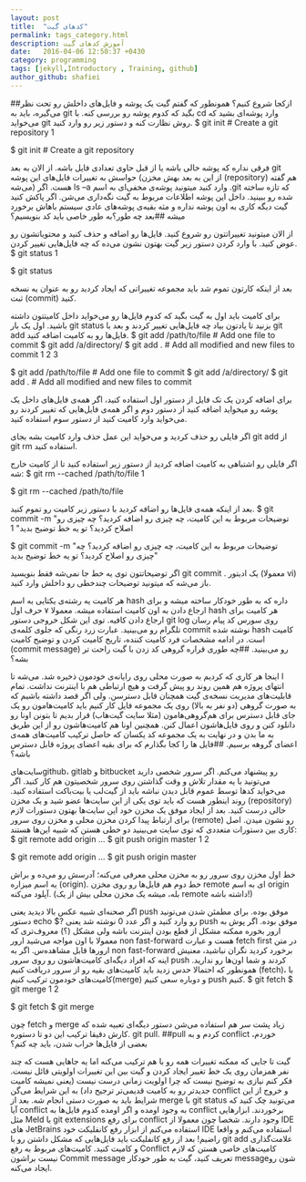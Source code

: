 ```yaml
---
layout: post
title:  "کدهای گیت"
permalink: tags_category.html
description: آموزش کدهای گیت
date:   2016-04-06 12:50:37 +0430
category: programming
tags: [jekyll,Introductory , Training, github]
author_github: shafiei
---
```

##ازکجا شروع کنیم؟
همونطور که گفتم گیت یک پوشه و فایل‌های داخلش رو تحت نظر می‌گیره، باید به git بگید که کدوم پوشه رو بررسی کنه. با cd وارد پوشه‌ای بشید که می‌خواید git روش نظارت کنه و دستور زیر رو وارد کنید.
$ git init # Create a git repository
1
	
$ git init # Create a git repository

فرقی نداره که پوشه خالی باشه یا از قبل حاوی تعدادی فایل باشه. از الان به بعد git حواسش به تغییرات فایل‌های این پوشه (از این به بعد بهش مخزن (repository) هم گفته می‌شه) هست. اگر ls –a وارد کنید میتونید پوشه‌ی مخفی‌ای به اسم ‎.git که تازه ساخته شده رو ببینید. داخل این پوشه اطلاعات مربوط به گیت نگه‌داری می‌شن. اگر پاکش کنید گیت دیگه کاری به اون پوشه نداره و مثه بقیه‌ی پوشه‌های عادی سیستم باهاش 
برخورد میشه
##بعد چه طور؟به طور خاصی باید کد بنویسیم؟


از الان میتونید تغییراتتون رو شروع کنید. فایل‌ها رو اضافه و حذف کنید و محتویاتشون رو عوض کنید. با وارد کردن دستور زیر گیت بهتون نشون می‌ده که چه فایل‌هایی تغییر کردن.
$ git status
1
	
$ git status

بعد از اینکه کارتون تموم شد باید مجموعه تغییراتی که ایجاد کردید رو به عنوان یه نسخه ثبت (commit) کنید.

برای کامیت باید اول به گیت بگید که کدوم فایل‌ها رو می‌خواید داخل کامیتتون داشته باشید. اول یک بار git status بزنید تا یادتون بیاد چه فایل‌هایی تغییر کردند و بعد با git add فایل‌ها رو به کامیت اضافه کنید.
$ git add /path/to/file # Add one file to commit
$ git add /a/directory/
$ git add . # Add all modified and new files to commit 
1
2
3
	
$ git add /path/to/file # Add one file to commit
$ git add /a/directory/
$ git add . # Add all modified and new files to commit 

برای اضافه کردن یک تک فایل از دستور اول استفاده کنید، اگر همه‌ی فایل‌های داخل یک پوشه رو میخواید اضافه کنید از دستور دوم و اگر همه‌ی فایل‌هایی که تغییر کردند رو می‌خواید وارد کامیت کنید از دستور سوم استفاده کنید.

اگر فایلی رو حذف کردید و می‌خواید این عمل حذف وارد کامیت بشه بجای git add از git rm استفاده کنید.

اگر فایلی رو اشتباهی به کامیت اضافه کردید از دستور زیر استفاده کنید تا از کامیت خارج شه:
$ git rm --cached /path/to/file 
1
	
$ git rm --cached /path/to/file 

بعد از اینکه همه‌ی فایل‌ها رو اضافه کردید با دستور زیر کامیت رو تموم کنید.
$ git commit -m "توضیحات مربوط به این کامیت، چه چیزی رو اضافه کردید؟ چه چیزی رو اصلاح کردید؟ تو یه خط توضیح بدید" 
1
	
$ git commit -m "توضیحات مربوط به این کامیت، چه چیزی رو اضافه کردید؟ چه چیزی رو اصلاح کردید؟ تو یه خط توضیح بدید" 

اگر توضیحاتتون توی یه خط جا نمی‌شه فقط بنویسید git commit . یک ادیتور (معمولا vi) باز می‌شه که میتونید توضیحات چندخطی رو داخلش وارد کنید.

هر کامیت یه رشته‌ی یکتایی به اسم hash داره که به طور خودکار ساخته میشه و برای ارجاع دادن به اون کامیت استفاده میشه. معمولا ۷ حرف اول  hash هر کامیت برای ارجاع دادن کافیه.
توی این شکل خروجی دستور git log روی سورس کد پیام رسان تلگرام رو می‌بینید. عبارت زرد رنگی که جلوی کلمه‌ی commit نوشته شده hash کامیت است. در ادامه مشخصات فرد کامیت کننده، تاریخ کامیت کردن و توضیح کامیت (commit message) رو می‌بینید.
##چه طوری قراره  گروهی کد زدن با گیت راحت تر بشه؟

ا اینجا هر کاری که کردیم به صورت محلی روی رایانه‌ی خودمون ذخیره شد. می‌شه تا 
انتهای پروژه هم همین روند رو پیش گرفت و هیچ ارتباطی هم با اینترنت نداشت. تمام قابلیت‌های مدیریت نسخه‌ی گیت همچنان قابل دسترسن. ولی اگر قصد داشته باشیم که به صورت گروهی (دو نفر به بالا) روی یک مجموعه فایل کار کنیم باید کامیت‌هامون رو یک جای قابل دسترس برای هم‌گروهی‌هامون (مثلا سایت گیت‌هاب) قرار بدیم تا بتونن اونا رو دانلود کنن و روی فایل‌هاشون اعمال کنن. همچنین اونا هم کامیت‌هاشون رو از این طریق به ما بدن و در نهایت به یک مجموعه کد یکسان که حاصل ترکیب کامیت‌های همه‌ی اعضای گروهه برسیم.
##فایل ها را کجا بگذارم که برای  بقیه اعضای پروژه قابل دسترس باشه؟
 
سایت‌هایgithub، gitlab و bitbucket رو پیشنهاد می‌کنم. اگر سرور شخصی دارید می‌تونید با یه مقدار تلاش و وقت گذاشتن روی سرور شخصیتون هم کار کنید. اگر می‌خواید کدها توسط عموم قابل دیدن نباشه باید از گیت‌لب یا بیت‌باکت استفاده کنید. روند اینطور هست که باید توی یکی از این سایت‌ها عضو شید و یک مخزن (repository) خالی درست کنید. بعد از ایجاد موفق یک مخزن خود این سایت‌ها بهتون دستورات لازم برای ارتباط پیدا کردن مخزن محلی و مخزن روی سرور (remote) رو نشون میدن. اصل کاری بین دستورات متعددی که توی سایت می‌بینید دو خطی هستن که شبیه این‌ها هستند:
$ git remote add origin ...
$ git push origin master 
1
2
	
$ git remote add origin ...
$ git push origin master 

خط اول مخزن روی سرور رو به مخزن محلی معرفی می‌کنه؛ آدرسش رو می‌ده و براش یه اسم میزاره (origin). خط دوم هم فایل‌ها رو روی مخزن remote ای به اسم origin آپلود می‌کنه. (بله، میشه یک مخزن محلی بیش از یک remote داشته باشه!)

اگر صحنه‌ای شبیه عکس بالا دیدید یعنی push موفق بوده. برای مطمئن شدن می‌تونید دستور ‎echo‎ ‎$?‎ رو وارد کنید و اگر عدد 0 نوشته شد یعنی push موفق بوده. اگر پوش به ارور بخوره ممکنه مشکل از قطع بودن اینترنت باشه ولی مشکل (؟) معروف‌تری که معمولا با اون مواجه می‌شید ارور non fast-forward هست و عبارت fetch first در متن ارورها قابل مشاهده‌س. اگر به non fast-forward برخورد کردید نگران نباشید، معنیش اینه که افراد دیگه‌ای کامیت‌هاشون رو روی سرور push کردند و شما اون‌ها رو ندارید. همونطور که احتمالا حدس زدید باید کامیت‌های بقیه رو از سرور دریافت کنیم (fetch)، با کامیت‌های خودمون ترکیب کنیم(merge) و دوباره سعی کنیم push کنیم.
$ git fetch
$ git merge
1
2
	
$ git fetch
$ git merge

چون fetch و merge زیاد پشت سر هم استفاده می‌شن دستور دیگه‌ای تعبیه شده که کارش دقیقا ترکیب این دو تا دستوره. git pull.
##pull کردم و به conflict خوردم،  بعضی از فایل‌ها خراب شدن، باید چه کنم؟

گیت تا جایی که ممکنه تغییرات همه رو با هم ترکیب می‌کنه اما یه جاهایی هست که چند
 نفر همزمان روی یک خط تغییر ایجاد کردن و گیت بین این تغییرات اولویتی قائل نیست. فکر کنم نیازی به توضیح نیست که چرا اولویت زمانی درست نیست (یعنی نمیشه کامیت جدیدتر رو به کامیت قدیمی‌تر ترجیح داد) به این شرایط می‌گن conflict و خروج از این شرایط باید به صورت دستی انجام شه. بعد از merge با git status می‌تونید چک کنید که آیا conflict به وجود اومده و اگر اومده کدوم فایل‌ها به conflict برخوردند. ابزارهایی مثل Meld یا git extensions برای رفع conflict وجود دارند. شخصا چون معمولا از IDE های JetBrains استفاده می‌کنم از ابزار رفع کانفلیکت خود IDE استفاده می‌کنم و واقعا راضیم! بعد از رفع کانفلیکت باید فایل‌هایی که مشکل داشتن رو با git add علامت‌گذاری و کامیت کنید. کامیت‌های مربوط به رفع Conflict کامیت‌های خاصی هستن که لازم نیست براشون Commit message تعریف کنید، گیت به طور خودکار messageشون رو ایجاد می‌کنه.
